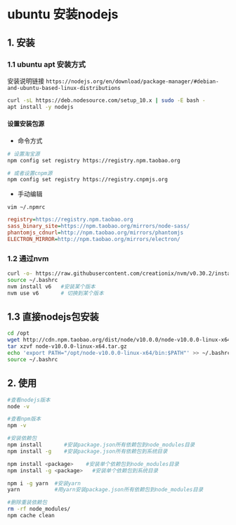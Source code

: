 # ubuntu 安装nodejs

## 1. 安装

### 1.1 ubuntu apt 安装方式

安装说明链接
`https://nodejs.org/en/download/package-manager/#debian-and-ubuntu-based-linux-distributions`

```bash
curl -sL https://deb.nodesource.com/setup_10.x | sudo -E bash -
apt install -y nodejs
```

#### 设置安装包源

* 命令方式

```bash
# 设置淘宝源
npm config set registry https://registry.npm.taobao.org

# 或者设置cnpm源
npm config set registry https://registry.cnpmjs.org
```

* 手动编辑

`vim ~/.npmrc`

```ini
registry=https://registry.npm.taobao.org
sass_binary_site=https://npm.taobao.org/mirrors/node-sass/
phantomjs_cdnurl=http://npm.taobao.org/mirrors/phantomjs
ELECTRON_MIRROR=http://npm.taobao.org/mirrors/electron/
```

### 1.2 通过nvm

```bash
curl -o- https://raw.githubusercontent.com/creationix/nvm/v0.30.2/install.sh | bash
source ~/.bashrc
nvm install v6   #安装某个版本
nvm use v6       # 切换到某个版本
```

## 1.3 直接nodejs包安装

```bash
cd /opt
wget http://cdn.npm.taobao.org/dist/node/v10.0.0/node-v10.0.0-linux-x64.tar.gz
tar xzvf node-v10.0.0-linux-x64.tar.gz
echo 'export PATH="/opt/node-v10.0.0-linux-x64/bin:$PATH"' >> ~/.bashrc
source ~/.bashrc
```

## 2. 使用

```bash
#查看nodejs版本
node -v

#查看npm版本
npm -v

#安装依赖包
npm install       #安装package.json所有依赖包到node_modules目录
npm install -g    #安装package.json所有依赖包到系统目录

npm install <package>    #安装单个依赖包到node_modules目录
npm install -g <package>   #安装单个依赖包到系统目录

npm i -g yarn  #安装yarn
yarn           #用yarn安装package.json所有依赖包到node_modules目录

#删除重装依赖包
rm -rf node_modules/
npm cache clean
```
